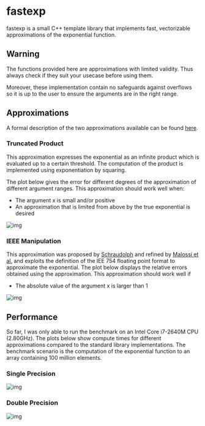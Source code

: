 # fastexp

fastexp is a small C++ template library that implements
fast, vectorizable approximations of the exponential function.

## Warning

The functions provided here are approximations with limited
validity. Thus always check if they suit your usecase before
using them.

Moreover, these implementation contain no safeguards against
overflows so it is up to the user to ensure the arguments are
in the right range.

## Approximations

A formal description of the two approximations available can be
found [here](spfrnd.de/posts/2018-03-10-fast-exponential.html).

### Truncated Product

This approximation expresses the exponential as an infinite
product which is evaluated up to a certain threshold. The
computation of the product is implemented using exponentiation
by squaring.

The plot below gives the error for different degrees
of the approximation of different argument ranges. This
approximation should work well when:

- The argument x is small and/or positive
- An approximation that is limited from above by the true
  exponential is desired

![img](./plots/fastexp_product_1.png)

### IEEE Manipulation

This approximation was proposed by [Schraudolph](https://www.mitpressjournals.org/doi/abs/10.1162/089976699300016467) and refined by [Malossi et al.](https://www.researchgate.net/publication/272178514_Fast_Exponential_Computation_on_SIMD_Architectures) and exploits
the definition of the IEE 754 floating point format to approximate the
exponential. The plot below displays the relative errors obtained using
the approximation. This approximation should work well if

- The absolute value of the argument x is larger than 1

![img](./plots/fastexp_schraudolph_1.png)

## Performance

So far, I was only able to run the benchmark   on an
Intel Core i7-2640M CPU (2.80GHz). The plots below show
compute times for different approximations compared
to the standard library implementations. The benchmark
scenario is the computation of the exponential function
to an array containing 100 million elements.

### Single Precision

![img](./plots/fastexp_times_single.png)

### Double Precision

![img](./plots/fastexp_times_double.png)

